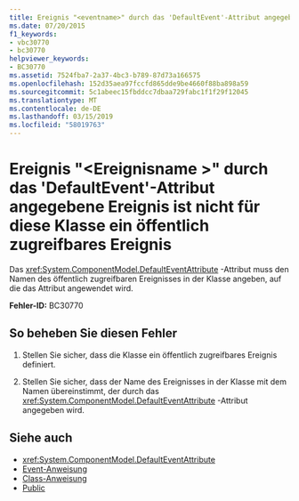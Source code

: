 ```yaml
---
title: Ereignis "<eventname>" durch das 'DefaultEvent'-Attribut angegebene Ereignis ist nicht für diese Klasse ein öffentlich zugreifbares Ereignis
ms.date: 07/20/2015
f1_keywords:
- vbc30770
- bc30770
helpviewer_keywords:
- BC30770
ms.assetid: 7524fba7-2a37-4bc3-b789-87d73a166575
ms.openlocfilehash: 152d35aea97fccfd865dde9be4660f88ba898a59
ms.sourcegitcommit: 5c1abeec15fbddcc7dbaa729fabc1f1f29f12045
ms.translationtype: MT
ms.contentlocale: de-DE
ms.lasthandoff: 03/15/2019
ms.locfileid: "58019763"
---
```

# <a name="event-eventname-event-specified-by-the-defaultevent-attribute-is-not-a-publicly-accessible-event-for-this-class"></a>Ereignis "\<Ereignisname >" durch das 'DefaultEvent'-Attribut angegebene Ereignis ist nicht für diese Klasse ein öffentlich zugreifbares Ereignis
Das <xref:System.ComponentModel.DefaultEventAttribute> -Attribut muss den Namen des öffentlich zugreifbaren Ereignisses in der Klasse angeben, auf die das Attribut angewendet wird.  
  
 **Fehler-ID:** BC30770  
  
## <a name="to-correct-this-error"></a>So beheben Sie diesen Fehler  
  
1.  Stellen Sie sicher, dass die Klasse ein öffentlich zugreifbares Ereignis definiert.  
  
2.  Stellen Sie sicher, dass der Name des Ereignisses in der Klasse mit dem Namen übereinstimmt, der durch das <xref:System.ComponentModel.DefaultEventAttribute> -Attribut angegeben wird.  
  
## <a name="see-also"></a>Siehe auch

- <xref:System.ComponentModel.DefaultEventAttribute>
- [Event-Anweisung](../../visual-basic/language-reference/statements/event-statement.md)
- [Class-Anweisung](../../visual-basic/language-reference/statements/class-statement.md)
- [Public](../../visual-basic/language-reference/modifiers/public.md)

